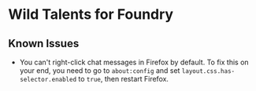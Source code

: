 # Wild Talents for Foundry

## Known Issues

- You can't right-click chat messages in Firefox by default. To fix this on your end, you need to go to `about:config` and set `layout.css.has-selector.enabled` to `true`, then restart Firefox.
